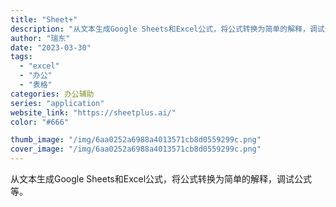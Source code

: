 ```yaml
---
title: "Sheet+"
description: "从文本生成Google Sheets和Excel公式，将公式转换为简单的解释，调试公式等。"
author: "瑞东"
date: "2023-03-30"
tags:
  - "excel"
  - "办公"
  - "表格"
categories: 办公辅助
series: "application"
website_link: "https://sheetplus.ai/"
color: "#666"

thumb_image: "/img/6aa0252a6988a4013571cb8d0559299c.png"
cover_image: "/img/6aa0252a6988a4013571cb8d0559299c.png"
---
```


从文本生成Google Sheets和Excel公式，将公式转换为简单的解释，调试公式等。